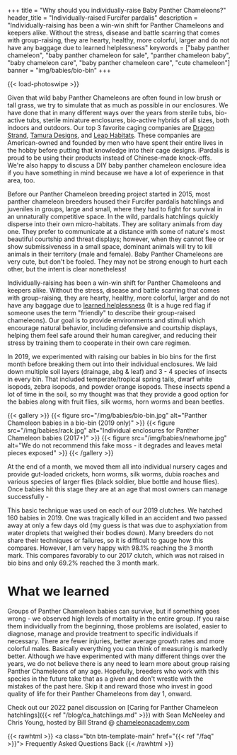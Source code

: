 +++
title = "Why should you individually-raise Baby Panther Chameleons?"
header_title = "Individually-raised Furcifer pardalis"
description = "Individually-raising has been a win-win shift for Panther Chameleons and keepers alike. Without the stress, disease and battle scarring that comes with group-raising, they are hearty, healthy, more colorful, larger and do not have any baggage due to learned helplessness"
keywords = ["baby panther chameleon", "baby panther chameleon for sale", "panther chameleon baby", "baby chameleon care", "baby panther chameleon care", "cute chameleon"]
banner = "img/babies/bio-bin"
+++

{{< load-photoswipe >}}

Given that wild baby Panther Chameleons are often found in low brush or tall grass, we try to simulate that as much as possible in our enclosures. We have done that in many different ways over the years from sterile tubs, bio-active tubs, sterile miniature enclosures, bio-active hybrids of all sizes, both indoors and outdoors. Our top 3 favorite caging companies are [Dragon Strand](https://dragonstrand.com/), [Tamura Designs](https://tamura-designs.com/), and [Leap Habitats](https://leaphabitats.com/). These companies are American-owned and founded by men who have spent their entire lives in the hobby before putting that knowledge into their cage designs. iPardalis is proud to be using their products instead of Chinese-made knock-offs.  We're also happy to discuss a DIY baby panther chameleon enclosure idea if you have something in mind because we have a lot of experience in that area, too.

Before our Panther Chameleon breeding project started in 2015, most panther chameleon breeders housed their Furcifer pardalis hatchlings and juveniles in groups, large and small, where they had to fight for survival in an unnaturally competitive space. In the wild, pardalis hatchlings quickly disperse into their own micro-habitats. They are solitary animals from day one. They prefer to communicate at a distance with some of nature's most beautiful courtship and threat displays; however, when they cannot flee or show submissiveness in a small space, dominant animals will try to kill animals in their territory (male and female). Baby Panther Chameleons are very cute, but don't be fooled. They may not be strong enough to hurt each other, but the intent is clear nonetheless! 

Individually-raising has been a win-win shift for Panther Chameleons and keepers alike. Without the stress, disease and battle scarring that comes with group-raising, they are hearty, healthy, more colorful, larger and do not have any baggage due to [learned helplessness](https://en.wikipedia.org/wiki/Learned_helplessness) (It is a huge red flag if someone uses the term "friendly" to describe their group-raised chameleons). Our goal is to provide environments and stimuli which encourage natural behavior, including defensive and courtship displays, helping them feel safe around their human caregiver, and reducing their stress by training them to cooperate in their own care regimen.  

In 2019, we experimented with raising our babies in bio bins for the first month before breaking them out into their individual enclosures. We laid down multiple soil layers (drainage, abg & leaf) and 3 - 4 species of insects in every bin. That included temperate/tropical spring tails, dwarf white isopods, zebra isopods, and powder orange isopods. These insects spend a lot of time in the soil, so my thought was that they provide a good option for the babies along with fruit flies, silk worms, horn worms and bean beetles.

{{< gallery >}}
  {{< figure src="/img/babies/bio-bin.jpg" alt="Panther Chameleon babies in a bio-bin (2019 only)" >}}
  {{< figure src="/img/babies/rack.jpg" alt="Individual enclosures for Panther Chameleon babies (2017+)" >}}
  {{< figure src="/img/babies/newhome.jpg" alt="We do not recommend this fake moss - it degrades and leaves metal pieces exposed" >}}
{{< /gallery >}}

At the end of a month, we moved them all into individual nursery cages and provide gut-loaded crickets, horn worms, silk worms, dubia roaches and various species of larger flies (black soldier, blue bottle and house flies). Once babies hit this stage they are at an age that most owners can manage successfully - 

This basic technique was used on each of our 2019 clutches. We hatched 160 babies in 2019. One was tragically killed in an accident and two passed away at only a few days old (my guess is that was due to asphyxiation from water droplets that weighed their bodies down). Many breeders do not share their techniques or failures, so it is difficult to gauge how this compares. However, I am very happy with 98.1% reaching the 3 month mark. This compares favorably to our 2017 clutch, which was not raised in bio bins and only 69.2% reached the 3 month mark. 

# What we learned

Groups of Panther Chameleon babies can survive, but if something goes wrong - we observed high levels of mortality in the entire group. If you raise them individually from the beginning, those problems are isolated, easier to diagnose, manage and provide treatment to specific individuals if necessary. There are fewer injuries, better average growth rates and more colorful males. Basically everything you can think of measuring is markedly better. Although we have experimented with many different things over the years, we do not believe there is any need to learn more about group raising Panther Chameleons of any age. Hopefully, breeders who work with this species in the future take that as a given and don't wrestle with the mistakes of the past here. Skip it and reward those who invest in good quality of life for their Panther Chameleons from day 1, onward.

Check out our 2022 panel discussion on [Caring for Panther Chameleon hatchlings]({{< ref "/blog/ca_hatchlings.md" >}}) with Sean McNeeley and Chris Young, hosted by Bill Strand @ [chameleonacademy.com](https://chameleonacademy.com/)

{{< rawhtml >}}
<a class="btn btn-template-main" href="{{< ref "/faq" >}}"> Frequently Asked Questions <i class="fas fa-backward"></i> Back </a>
{{< /rawhtml >}}